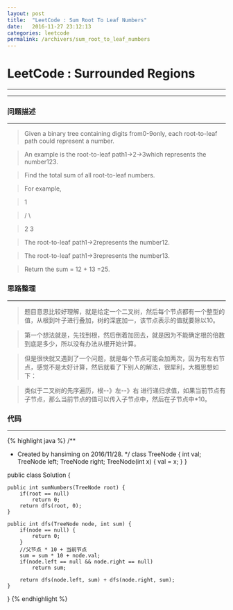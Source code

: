 ```yaml
---
layout: post
title:  "LeetCode : Sum Root To Leaf Numbers"
date:   2016-11-27 23:12:13
categories: leetcode
permalink: /archivers/sum_root_to_leaf_numbers
---
```

# LeetCode : Surrounded Regions
----
----

### 问题描述

----
> Given a binary tree containing digits from0-9only, each root-to-leaf path could represent a number.

> An example is the root-to-leaf path1->2->3which represents the number123.

> Find the total sum of all root-to-leaf numbers.

> For example,

>    1

>   / \

>  2   3

> The root-to-leaf path1->2represents the number12.

> The root-to-leaf path1->3represents the number13.

> Return the sum = 12 + 13 =25.

### 思路整理

----
> 题目意思比较好理解，就是给定一个二叉树，然后每个节点都有一个整型的值，从根到叶子进行叠加，树的深底加一，该节点表示的值就要除以10。

> 第一个想法就是，先找到根，然后倒着加回去，就是因为不能确定根的倍数到底是多少，所以没有办法从根开始计算。

> 但是很快就又遇到了一个问题，就是每个节点可能会加两次，因为有左右节点，感觉不是太好计算，然后就看了下别人的解法，很犀利，大概思想如下：

> 类似于二叉树的先序遍历，根--》左--》右 进行递归求值，如果当前节点有子节点，那么当前节点的值可以传入子节点中，然后在子节点中*10。

### 代码

----

{% highlight java %}
/**
 * Created by hansiming on 2016/11/28.
 */
class TreeNode {
    int val;
    TreeNode left;
    TreeNode right;
    TreeNode(int x) { val = x; }
}

public class Solution {

    public int sumNumbers(TreeNode root) {
        if(root == null)
            return 0;
        return dfs(root, 0);
    }

    public int dfs(TreeNode node, int sum) {
        if(node == null) {
            return 0;
        }
        //父节点 * 10 + 当前节点
        sum = sum * 10 + node.val;
        if(node.left == null && node.right == null)
            return sum;

        return dfs(node.left, sum) + dfs(node.right, sum);
    }
}
{% endhighlight %}

